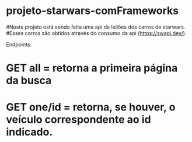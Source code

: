 # projeto-starwars-comFrameworks

#Neste projeto está sendo feita uma api de leilões dos carros de starwars. 
#Esses carros são obtidos através do consumo da api (https://swapi.dev/).

Endpoints:

# GET all = retorna a primeira página da busca
# GET one/id = retorna, se houver, o veículo correspondente ao id indicado. 
